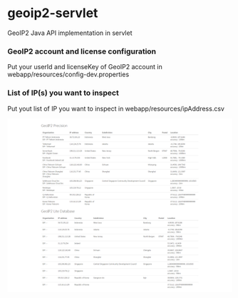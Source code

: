 # geoip2-servlet
GeoIP2 Java API implementation in servlet

### GeoIP2 account and license configuration
Put your userId and licenseKey of GeoIP2 account in webapp/resources/config-dev.properties
 
### List of IP(s) you want to inspect
Put yout list of IP you want to inspect in webapp/resources/ipAddress.csv

![alt text](screenshots/screenshot.png "Output")
